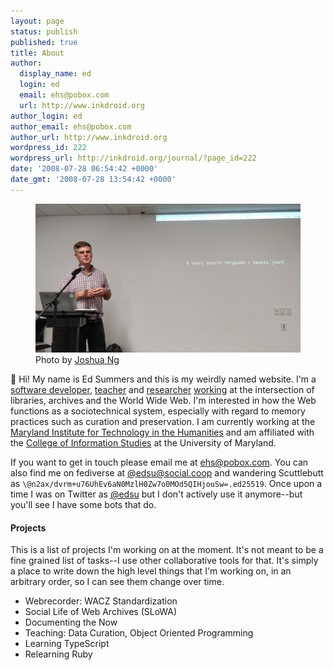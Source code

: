 ```yaml
---
layout: page
status: publish
published: true
title: About
author:
  display_name: ed
  login: ed
  email: ehs@pobox.com
  url: http://www.inkdroid.org
author_login: ed
author_email: ehs@pobox.com
author_url: http://www.inkdroid.org
wordpress_id: 222
wordpress_url: http://inkdroid.org/journal/?page_id=222
date: '2008-07-28 06:54:42 +0000'
date_gmt: '2008-07-28 13:54:42 +0000'
---
```


<figure style="border: none;">
  <img class="img-responsive" src="/images/twarc.jpg">
  <figcaption>Photo by <a href="https://twitter.com/joshuatj/status/1063207047607410689">Joshua Ng</a></figcaption>
</figure>

👋 Hi! My name is Ed Summers and this is my weirdly named website. I'm
a [software developer], [teacher] and [researcher] [working] at the
intersection of libraries, archives and the World Wide Web. I'm interested in
how the Web functions as a sociotechnical system, especially with regard to
memory practices such as curation and preservation. I am currently working at
the [Maryland Institute for Technology in the Humanities] and am affiliated
with the [College of Information Studies] at the University of Maryland.

If you want to get in touch please email me at [ehs@pobox.com]. You can also
find me on fediverse at [\@edsu@social.coop] and wandering Scuttlebutt as
`\@n2ax/dvrm+u76UhEv6aN0MzlH0Zw7o0MOd5QIHjouSw=.ed25519`. Once upon a time
I was on Twitter as [\@edsu] but I don't actively use it anymore--but you'll
see I have some bots that do.

#### Projects

This is a list of projects I'm working on at the moment. It's not meant to be a
fine grained list of tasks--I use other collaborative tools for that. It's
simply a place to write down the high level things that I'm working on, in an arbitrary order, so I can see them change over time.

* Webrecorder: WACZ Standardization
* Social Life of Web Archives (SLoWA)
* Documenting the Now
* Teaching: Data Curation, Object Oriented Programming
* Learning TypeScript
* Relearning Ruby

[software developer]: https://github.com/edsu
[Maryland Institute for Technology in the Humanities]: http://mith.umd.edu
[working]: http://inkdroid.org/ehs/
[ehs@pobox.com]: mailto:ehs@pobox.com
[\@edsu]: https://twitter.com/edsu
[\@edsu@social.coop]: https://social.coop/@edsu
[College of Information Studies]: https://ischool.umd.edu/
[teacher]: https://umd-ischool-inst326.github.io/inst326/
[researcher]: https://scholar.google.com/citations?user=ctpWtsIAAAAJ&hl=en&oi=ao
